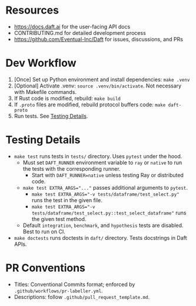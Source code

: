 # Resources

- https://docs.daft.ai for the user-facing API docs
- CONTRIBUTING.md for detailed development process
- https://github.com/Eventual-Inc/Daft for issues, discussions, and PRs

# Dev Workflow

1) [Once] Set up Python environment and install dependencies: `make .venv`
2) [Optional] Activate .venv: `source .venv/bin/activate`. Not necessary with Makefile commands.
3) If Rust code is modified, rebuild: `make build`
4) If `.proto` files are modified, rebuild protocol buffers code: `make daft-proto`
5) Run tests. See [Testing Details](#testing-details).

# Testing Details

- `make test` runs tests in `tests/` directory. Uses `pytest` under the hood.
  - Must set `DAFT_RUNNER` environment variable to `ray` or `native` to run the tests with the corresponding runner.
    - Start with `DAFT_RUNNER=native` unless testing Ray or distributed code.
  - `make test EXTRA_ARGS="..."` passes additional arguments to `pytest`.
    - `make test EXTRA_ARGS="-v tests/dataframe/test_select.py"` runs the test in the given file.
    - `make test EXTRA_ARGS="-v tests/dataframe/test_select.py::test_select_dataframe"` runs the given test method.
  -  Default `integration`, `benchmark`, and `hypothesis` tests are disabled. Best to run on CI.
- `make doctests` runs doctests in `daft/` directory. Tests docstrings in Daft APIs.

# PR Conventions

- Titles: Conventional Commits format; enforced by `.github/workflows/pr-labeller.yml`.
- Descriptions: follow `.github/pull_request_template.md`.
